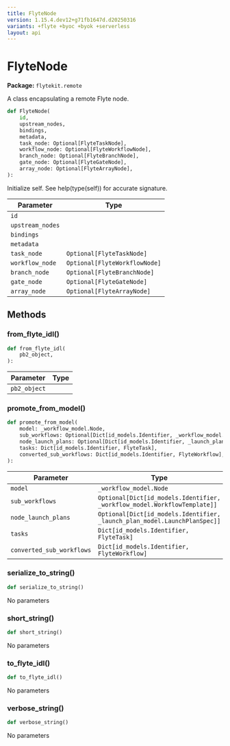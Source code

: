 ```yaml
---
title: FlyteNode
version: 1.15.4.dev12+g71fb1647d.d20250316
variants: +flyte +byoc +byok +serverless
layout: api
---
```


# FlyteNode

**Package:** `flytekit.remote`

A class encapsulating a remote Flyte node.


```python
def FlyteNode(
    id,
    upstream_nodes,
    bindings,
    metadata,
    task_node: Optional[FlyteTaskNode],
    workflow_node: Optional[FlyteWorkflowNode],
    branch_node: Optional[FlyteBranchNode],
    gate_node: Optional[FlyteGateNode],
    array_node: Optional[FlyteArrayNode],
):
```
Initialize self.  See help(type(self)) for accurate signature.


| Parameter | Type |
|-|-|
| `id` |  |
| `upstream_nodes` |  |
| `bindings` |  |
| `metadata` |  |
| `task_node` | `Optional[FlyteTaskNode]` |
| `workflow_node` | `Optional[FlyteWorkflowNode]` |
| `branch_node` | `Optional[FlyteBranchNode]` |
| `gate_node` | `Optional[FlyteGateNode]` |
| `array_node` | `Optional[FlyteArrayNode]` |
## Methods

### from_flyte_idl()

```python
def from_flyte_idl(
    pb2_object,
):
```
| Parameter | Type |
|-|-|
| `pb2_object` |  |
### promote_from_model()

```python
def promote_from_model(
    model: _workflow_model.Node,
    sub_workflows: Optional[Dict[id_models.Identifier, _workflow_model.WorkflowTemplate]],
    node_launch_plans: Optional[Dict[id_models.Identifier, _launch_plan_model.LaunchPlanSpec]],
    tasks: Dict[id_models.Identifier, FlyteTask],
    converted_sub_workflows: Dict[id_models.Identifier, FlyteWorkflow],
):
```
| Parameter | Type |
|-|-|
| `model` | `_workflow_model.Node` |
| `sub_workflows` | `Optional[Dict[id_models.Identifier, _workflow_model.WorkflowTemplate]]` |
| `node_launch_plans` | `Optional[Dict[id_models.Identifier, _launch_plan_model.LaunchPlanSpec]]` |
| `tasks` | `Dict[id_models.Identifier, FlyteTask]` |
| `converted_sub_workflows` | `Dict[id_models.Identifier, FlyteWorkflow]` |
### serialize_to_string()

```python
def serialize_to_string()
```
No parameters
### short_string()

```python
def short_string()
```
No parameters
### to_flyte_idl()

```python
def to_flyte_idl()
```
No parameters
### verbose_string()

```python
def verbose_string()
```
No parameters
